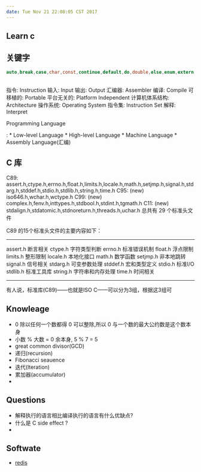 ```yaml
---
date: Tue Nov 21 22:08:05 CST 2017
---
```


Learn c
-------

## 关键字

```c
auto,break,case,char,const,continue,default,do,double,else,enum,extern,float,for,goto,if,inline,int,long,register,restrict,return,short,signed,sizeof,struct,wwithc,typedef,union,unsigned,void,volatile,while,_Bool,_Complex,_Imaginary
```
## 
指令: Instruction
输入: Input
输出: Output
汇编器: Assembler
编译: Compile
可移植的: Portable
平台无关的: Platform Independent
计算机体系结构: Architecture
操作系统: Operating System
指令集: Instruction Set
解释: Interpret


Programming Language

:   * Low-level Language
    * High-level Language
    * Machine Language
    * Assembly Language(汇编)

## C 库
C89: assert.h,ctype.h,errno.h,float.h,limits.h,locale.h,math.h,setjmp.h,signal.h,stdarg.h,stddef.h,stdio.h,stdlib.h,string.h,time.h
C95: (new) iso646.h,wchar.h,wctype.h
C99: (new) complex.h,fenv.h,inttypes.h,stdbool.h,stdint.h,tgmath.h
C11: (new) stdalign.h,stdatomic.h,stdnoreturn.h,threads.h,uchar.h
总共有 29 个标准头文件

C89 的15个标准头文件的主要内容如下：

---------    -----------    ------------    -------------       -------------
assert.h	 断言相关	    ctype.h	        字符类型判断	    errno.h	标准错误机制
float.h	     浮点限制	    limits.h	    整形限制	        locale.h	本地化接口
math.h	     数学函数	    setjmp.h	    非本地跳转	        signal.h	信号相关
stdarg.h	 可变参数处理	stddef.h	    宏和类型定义	    stdio.h	标准I/O
stdlib.h	 标准工具库	    string.h	    字符串和内存处理	time.h	时间相关
---------    -----------    ------------    --------------      --------------

有人说，标准库(C89)——也就是ISO C——可以分为3组，根据这3组可

## Knowleage
* 0 除以任何一个数都得 0 可以整除,所以 0 与一个数的最大公约数是这个数本身
* 小数 % 大数 = 0 余本身, 5 % 7 = 5
* great common divisor(GCD)
* 递归(recursion)
* Fibonacci seauence
* 迭代(lteration)
* 累加器(accumulator)
* 

## Questions
* 解释执行的语言相比编译执行的语言有什么优缺点?
* 什么是 C side effect ?
* 

## Softwate
* [redis](redisbook.com)
